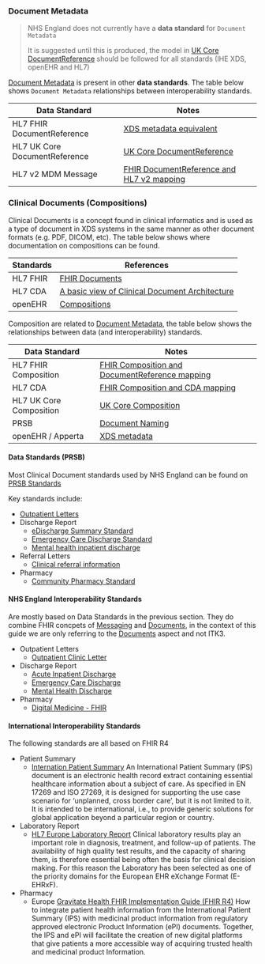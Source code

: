 
### Document Metadata

> NHS England does not currently have a **data standard** for `Document Metadata`
> 
> It is suggested until this is produced, the model in [UK Core DocumentReference](https://simplifier.net/resolve?fhirVersion=R4&scope=fhir.r4.ukcore.stu3.currentbuild&canonical=https://fhir.hl7.org.uk/StructureDefinition/UKCore-DocumentReference) should be followed for all standards (IHE XDS, openEHR and HL7)

[Document Metadata](https://profiles.ihe.net/ITI/papers/metadata/index.html) is present in other **data standards**. The table below shows `Document Metadata` relationships between interoperability standards.

| Data Standard                 | Notes                                                                                                                                                                                            |
|-------------------------------|--------------------------------------------------------------------------------------------------------------------------------------------------------------------------------------------------|
| HL7 FHIR DocumentReference    | [XDS metadata equivalent](https://hl7.org/fhir/R4/documentreference-mappings.html#xds)                                                                                                           |
| HL7 UK Core DocumentReference | [UK Core DocumentReference](https://simplifier.net/resolve?fhirVersion=R4&scope=fhir.r4.ukcore.stu3.currentbuild&canonical=https://fhir.hl7.org.uk/StructureDefinition/UKCore-DocumentReference) |                                                                                  |
| HL7 v2 MDM Message            | [FHIR DocumentReference and HL7 v2 mapping](https://hl7.org/fhir/R4/documentreference-mappings.html#v2)                                                                                      |                                                                                   |

### Clinical Documents (Compositions)

Clinical Documents is a concept found in clinical informatics and is used as a type of document in XDS systems in the same manner as other document formats (e.g. PDF, DICOM, etc). The table below shows where documentation on compositions can be found.

| Standards | References                                                                                                                                             |
|-----------|--------------------------------------------------------------------------------------------------------------------------------------------------------|
| HL7 FHIR | [FHIR Documents](https://hl7.org/fhir/R4/documents.html)                                                                                               |
| HL7 CDA | [A basic view of Clinical Document Architecture](https://www.hl7.org.uk/wp-content/uploads/HL7UK_Media/Documents/Technical/A-basic-view-of-CDA-v3.doc) | 
| openEHR | [Compositions](https://specifications.openehr.org/releases/RM/latest/ehr.html#_compositions)                                                           |

Composition are related to [Document Metadata](documents.html#document-metadata), the table below shows the relationships between data (and interoperability) standards.

| Data Standard           | Notes                                                                                                                                                                              |
|-------------------------|------------------------------------------------------------------------------------------------------------------------------------------------------------------------------------|
| HL7 FHIR Composition    | [FHIR Composition and DocumentReference mapping](https://hl7.org/fhir/R4/composition-mappings.html#fhirdocumentreference)                                                          |
| HL7 CDA                 | [FHIR Composition and CDA mapping](https://hl7.org/fhir/R4/composition-mappings.html#cda)                                                                                          |
| HL7 UK Core Composition | [UK Core Composition](https://simplifier.net/resolve?fhirVersion=R4&scope=fhir.r4.ukcore.stu3.currentbuild&canonical=https://fhir.hl7.org.uk/StructureDefinition/UKCore-Composition) |
| PRSB                    | [Document Naming](https://theprsb.org/standards/documentnaming/)                                                                                                                   |
| openEHR / Apperta       | [XDS metadata](https://ckm.apperta.org/ckm/archetypes/1051.32.672)                                                                                                                 |    

#### Data Standards (PRSB)

Most Clinical Document standards used by NHS England can be found on [PRSB Standards](https://theprsb.org/standards/)

Key standards include: 

- [Outpatient Letters](https://theprsb.org/standards/outpatientletterstandard/)
- Discharge Report
  - [eDischarge Summary Standard](https://theprsb.org/standards/edischargesummary/])
  - [Emergency Care Discharge Standard](https://theprsb.org/standards/emergencycaredischarge/)
  - [Mental health inpatient discharge](https://theprsb.org/standards/mentalhealth/)
- Referral Letters
  - [Clinical referral information](https://theprsb.org/standards/clinicalreferralinformation-2/)
- Pharmacy 
  - [Community Pharmacy Standard](https://theprsb.org/standards/communitypharmacy/)

#### NHS England Interoperability Standards

Are mostly based on Data Standards in the previous section. They do combine FHIR concpets of [Messaging](https://hl7.org/fhir/STU3/messaging.html) and [Documents](https://hl7.org/fhir/STU3/documents.html), in the context of this guide we are only referring to the [Documents](https://hl7.org/fhir/STU3/documents.html) aspect and not ITK3.

- Outpatient Letters
  - [Outpatient Clinic Letter](https://developer.nhs.uk/apis/itk3tocoutpatientletter-2-9-0/)
- Discharge Report
  - [Acute Inpatient Discharge](https://developer.nhs.uk/apis/itk3tocedischarge-2-9-0/)
  - [Emergency Care Discharge](https://developer.nhs.uk/apis/itk3emergencycareedischarge-2-9-0/)
  - [Mental Health Discharge](https://developer.nhs.uk/apis/itk3tocmentalhealthedischarge-2-9-0/)
- Pharmacy
  - [Digital Medicine - FHIR](https://digital.nhs.uk/developer/api-catalogue/digital-medicine-fhir)

#### International Interoperability Standards

The following standards are all based on FHIR R4

- Patient Summary
  - [Internation Patient Summary](https://build.fhir.org/ig/HL7/fhir-ips/index.html) An International Patient Summary (IPS) document is an electronic health record extract containing essential healthcare information about a subject of care. As specified in EN 17269 and ISO 27269, it is designed for supporting the use case scenario for ‘unplanned, cross border care’, but it is not limited to it. It is intended to be international, i.e., to provide generic solutions for global application beyond a particular region or country.
- Laboratory Report
  - [HL7 Europe Laboratory Report](https://build.fhir.org/ig/hl7-eu/laboratory/) Clinical laboratory results play an important role in diagnosis, treatment, and follow-up of patients. The availability of high quality test results, and the capacity of sharing them, is therefore essential being often the basis for clinical decision making. For this reason the Laboratory has been selected as one of the priority domains for the European EHR eXchange Format (E-EHRxF).
- Pharmacy
  - Europe [Gravitate Health FHIR Implementation Guide (FHIR R4)](https://build.fhir.org/ig/hl7-eu/gravitate-health-ips/) How to integrate patient health information from the International Patient Summary (IPS) with medicinal product information from regulatory approved electronic Product Information (ePI) documents. Together, the IPS and ePI will facilitate the creation of new digital platforms that give patients a more accessible way of acquiring trusted health and medicinal product Information.
